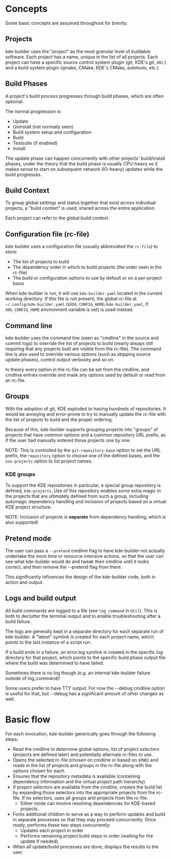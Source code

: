 # Concepts

Some basic concepts are assumed throughout for brevity.

## Projects

kde-builder uses the "project" as the most granular level of buildable
software. Each project has a name, unique in the list of all projects.
Each project can have a specific source control system plugin (git,
KDE's git, etc.) and a build system plugin (qmake, CMake, KDE's
CMake, autotools, etc.)

## Build Phases

A project's build process progresses through build phases, which are often
optional.

The normal progression is:

- Update
- Uninstall (not normally seen)
- Build system setup and configuration
- Build
- Testsuite (if enabled)
- Install

The update phase can happen concurrently with other projects' build/install
phases, under the theory that the build phase is usually CPU-heavy so it makes
sense to start on subsequent network (IO-heavy) updates while the build
progresses.

## Build Context

To group global settings and status together that exist across individual
projects, a "build context" is used, shared across the entire application.

Each project can refer to the global build context.

## Configuration file (rc-file)

kde-builder uses a configuration file (usually abbreviated the `rc-file`) to
store:

- The list of projects to build
- The dependency order in which to build projects (the order seen in the rc-file)
- The build or configuration options to use by default or on a per-project basis

When kde-builder is run, it will use `kde-builder.yaml` located in the current
working directory. If this file is not present, the global rc-file at
`~/.config/kde-builder.yaml`
(`$XDG_CONFIG_HOME/kde-builder.yaml`, if `XDG_CONFIG_HOME`
environment variable is set) is used instead.

## Command line

kde-builder uses the command line (seen as "cmdline" in the source and commit
logs) to override the list of projects to build (nearly always still requiring
that any projects built are visible from the rc-file). The command line is also
used to override various options (such as skipping source update phases),
control output verbosity and so on.

In theory every option in the rc-file can be set from the cmdline, and cmdline
entries override and mask any options used by default or read from an rc-file.

## Groups

With the adoption of git, KDE exploded to having hundreds of repositories. It
would be annoying and error-prone to try to manually update the rc-file with
the list of projects to build and the proper ordering.

Because of this, kde-builder supports grouping projects into "groups" of
projects that have common options and a common repository URL prefix, as if the
user had manually entered those projects one by one.

NOTE: This is controlled by the `git-repository-base` option to set the URL
prefix, the `repository` option to choose one of the defined bases, and the
`use-projects` option to list project names.

### KDE groups

To support the KDE repositories in particular, a special group repository
is defined, `kde-projects`. Use of this repository enables some extra magic
in the projects that are ultimately defined from such a group, including
automagic dependency handling and inclusion of projects based on a virtual KDE
project structure.

NOTE: Inclusion of projects is **separate** from dependency handling, which is
also supported!

## Pretend mode

The user can pass a `--pretend` cmdline flag to have kde-builder not
actually undertake the more time or resource intensive actions, so that the
user can see what kde-builder would do and tweak their cmdline until it looks
correct, and then remove the --pretend flag from there.

This significantly influences the design of the kde-builder code, both in action and
output.

## Logs and build output

All build commands are logged to a file (see `log_command` in `Util`).
This is both to declutter the terminal output and to enable troubleshooting
after a build failure.

The logs are generally kept in a separate directory for each separate run of
kde-builder. A "latest" symlink is created for each project name, which points
to the last instance of a script run.

If a build ends in a failure, an error.log symlink is created in the specific
log directory for that project, which points to the specific build phase output
file where the build was determined to have failed.

Sometimes there is no log though (e.g. an internal kde-builder failure outside
of log_command)!

Some users prefer to have TTY output. For now the --debug cmdline option is
useful for that, but --debug has a significant amount of other changes as well.

# Basic flow

For each invocation, kde-builder generically goes through the following
steps:

- Read the cmdline to determine global options, list of project *selectors*
(projects are defined later) and potentially alternate rc-files to use.
- Opens the selected rc-file (chosen on cmdline or based on `$PWD`) and reads
in the list of projects and groups in the rc-file along with the options
chosen for each.
- Ensures that the repository metadata is available (containing
dependency information and the virtual project path hierarchy)
- If project selectors are available from the cmdline, creates the build list by
expanding those selectors into the appropriate projects from the rc-file. If no
selectors, uses all groups and projects from the rc-file.
  * Either mode can involve resolving dependencies for KDE-based projects.
- Forks additional children to serve as a way to perform updates and build in
separate processes so that they may proceed concurrently. Once ready, performs
these two steps concurrently:
  - Updates each project in order
  - Performs remaining project build steps in order (waiting for the update if
  needed).
- When all update/build processes are done, displays the results to the user.
